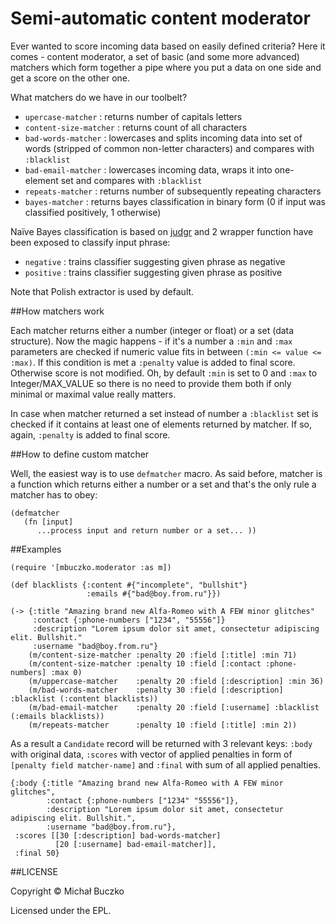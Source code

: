 # Semi-automatic content moderator

Ever wanted to score incoming data based on easily defined criteria? Here it comes - content moderator, a set of basic (and some more advanced) matchers which form together a pipe where you put a data on one side and get a score on the other one.

What matchers do we have in our toolbelt?

 - ```upercase-matcher``` : returns number of capitals letters
 - ```content-size-matcher``` : returns count of all characters
 - ```bad-words-matcher``` : lowercases and splits incoming data into set of words (stripped of common non-letter characters) and compares with ```:blacklist```
 - ```bad-email-matcher``` : lowercases incoming data, wraps it into one-element set and compares with ```:blacklist```
 - ```repeats-matcher``` : returns number of subsequently repeating characters
 - ```bayes-matcher``` : returns bayes classification in binary form (0 if input was classified positively, 1 otherwise)

Naïve Bayes classification is based on [judgr](https://github.com/danielfm/judgr) and 2 wrapper function have been exposed to classify input phrase:

 - ```negative``` : trains classifier suggesting given phrase as negative
 - ```positive``` : trains classifier suggesting given phrase as positive

Note that Polish extractor is used by default.

##How matchers work

Each matcher returns either a number (integer or float) or a set (data structure). Now the magic happens - if it's a number a ```:min``` and ```:max``` parameters are checked if numeric value fits in between ```(:min <= value <= :max)```.
If this condition is met a ```:penalty``` value is added to final score. Otherwise score is not modified. Oh, by default ```:min``` is set to 0 and ```:max``` to Integer/MAX_VALUE
so there is no need to provide them both if only minimal or maximal value really matters.

In case when matcher returned a set instead of number a ```:blacklist``` set is checked if it contains at least one of elements returned by matcher. If so, again, ```:penalty``` is added to final score.

##How to define custom matcher

Well, the easiest way is to use ```defmatcher``` macro. As said before, matcher is a function which returns either a number or a set and that's the only rule a matcher has to obey:

    (defmatcher
       (fn [input]
          ...process input and return number or a set... ))

##Examples

    (require '[mbuczko.moderator :as m])

    (def blacklists {:content #{"incomplete", "bullshit"}
                     :emails #{"bad@boy.from.ru"}})

    (-> {:title "Amazing brand new Alfa-Romeo with A FEW minor glitches"
         :contact {:phone-numbers ["1234", "55556"]}
         :description "Lorem ipsum dolor sit amet, consectetur adipiscing elit. Bullshit."
         :username "bad@boy.from.ru"}
        (m/content-size-matcher :penalty 20 :field [:title] :min 71)
        (m/content-size-matcher :penalty 10 :field [:contact :phone-numbers] :max 0)
        (m/uppercase-matcher    :penalty 20 :field [:description] :min 36)
        (m/bad-words-matcher    :penalty 30 :field [:description] :blacklist (:content blacklists))
        (m/bad-email-matcher    :penalty 20 :field [:username] :blacklist (:emails blacklists))
        (m/repeats-matcher      :penalty 10 :field [:title] :min 2))

As a result a ```Candidate``` record will be returned with 3 relevant keys: ```:body``` with original data, ```:scores``` with vector of applied penalties in form of ```[penalty field matcher-name]``` and ```:final``` with sum of all applied penalties.

    {:body {:title "Amazing brand new Alfa-Romeo with A FEW minor glitches",
            :contact {:phone-numbers ["1234" "55556"]},
            :description "Lorem ipsum dolor sit amet, consectetur adipiscing elit. Bullshit.",
            :username "bad@boy.from.ru"},
     :scores [[30 [:description] bad-words-matcher]
              [20 [:username] bad-email-matcher]],
     :final 50}


##LICENSE

Copyright © Michał Buczko

Licensed under the EPL.
